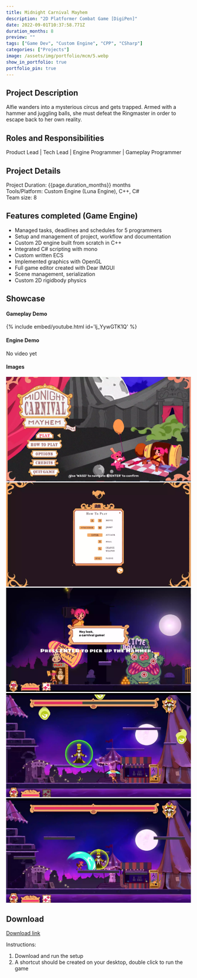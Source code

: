 ```yaml
---
title: Midnight Carnival Mayhem 
description: "2D Platformer Combat Game [DigiPen]"
date: 2022-09-01T10:37:58.771Z
duration_months: 8
preview: ""
tags: ["Game Dev", "Custom Engine", "CPP", "CSharp"]
categories: ["Projects"]
image: /assets/img/portfolio/mcm/5.webp
show_in_portfolio: true
portfolio_pin: true
---
```


## **Project Description**
Alfie wanders into a mysterious circus and gets trapped. Armed with a hammer and juggling balls, she must defeat the Ringmaster in order to escape back to her own reality.

## **Roles and Responsibilities**
Product Lead | Tech Lead | Engine Programmer | Gameplay Programmer  

## **Project Details**
Project Duration: {{page.duration_months}} months  
Tools/Platform: Custom Engine (Luna Engine), C++, C#  
Team size: 8  

## Features completed (Game Engine)  
- Managed tasks, deadlines and schedules for 5 programmers
- Setup and management of project, workflow and documentation
- Custom 2D engine built from scratch in C++
- Integrated C# scripting with mono
- Custom written ECS
- Implemented graphics with OpenGL
- Full game editor created with Dear IMGUI 
- Scene management, serialization
- Custom 2D rigidbody physics

## **Showcase**
#### Gameplay Demo  
{% include embed/youtube.html id='lj_YywGTK1Q' %}  

#### Engine Demo  
No video yet 

#### Images  
![](/assets/img/portfolio/mcm/1.webp)  
![](/assets/img/portfolio/mcm/2.webp)  
![](/assets/img/portfolio/mcm/3.webp)  
![](/assets/img/portfolio/mcm/4.webp)  
![](/assets/img/portfolio/mcm/5.webp)  

## **Download**
[Download link](https://drive.google.com/file/d/1bI09hRrFn5VdHTvSNgKCFBEsK6EWxQfi/view?usp=drive_link)  

 Instructions:
 1. Download and run the setup
 2. A shortcut should be created on your desktop, double click to run the game
